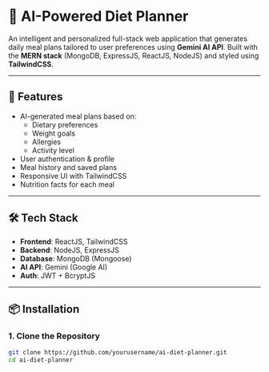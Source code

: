 # 🥗 AI-Powered Diet Planner

An intelligent and personalized full-stack web application that generates daily meal plans tailored to user preferences using **Gemini AI API**. Built with the **MERN stack** (MongoDB, ExpressJS, ReactJS, NodeJS) and styled using **TailwindCSS**.

---

## 🚀 Features

- AI-generated meal plans based on:
  - Dietary preferences
  - Weight goals
  - Allergies
  - Activity level
- User authentication & profile
- Meal history and saved plans
- Responsive UI with TailwindCSS
- Nutrition facts for each meal

---

## 🛠️ Tech Stack

- **Frontend**: ReactJS, TailwindCSS
- **Backend**: NodeJS, ExpressJS
- **Database**: MongoDB (Mongoose)
- **AI API**: Gemini (Google AI)
- **Auth**: JWT + BcryptJS

---

## 📦 Installation

### 1. Clone the Repository

```bash
git clone https://github.com/yourusername/ai-diet-planner.git
cd ai-diet-planner
```
